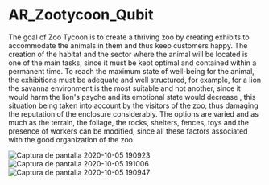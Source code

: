 # AR_Zootycoon_Qubit
The goal of Zoo Tycoon is to create a thriving zoo by creating exhibits to accommodate the animals in them and thus keep customers happy. The creation of the habitat and the sector where the animal will be located is one of the main tasks, since it must be kept optimal and contained within a permanent time. To reach the maximum state of well-being for the animal, the exhibitions must be adequate and well structured, for example, for a lion the savanna environment is the most suitable and not another, since it would harm the lion's psyche and its emotional state would decrease , this situation being taken into account by the visitors of the zoo, thus damaging the reputation of the enclosure considerably. The options are varied and as much as the terrain, the foliage, the rocks, shelters, fences, toys and the presence of workers can be modified, since all these factors associated with the good organization of the zoo.

![Captura de pantalla 2020-10-05 190923](https://user-images.githubusercontent.com/26027219/95144549-8d01bc00-073e-11eb-97ab-1daedda4bbcd.png)
![Captura de pantalla 2020-10-05 191006](https://user-images.githubusercontent.com/26027219/95144506-7491a180-073e-11eb-92ba-037ce0af9987.png)
![Captura de pantalla 2020-10-05 190947](https://user-images.githubusercontent.com/26027219/95144536-86734480-073e-11eb-8202-6e003edd0ec8.png)


